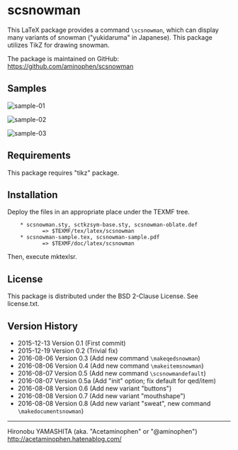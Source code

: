 # scsnowman

This LaTeX package provides a command `\scsnowman`, which can display many
variants of snowman ("yukidaruma" in Japanese).
This package utilizes TikZ for drawing snowman.

The package is maintained on GitHub:
https://github.com/aminophen/scsnowman

## Samples

![sample-01](http://img.f.hatena.ne.jp/images/fotolife/a/acetaminophen/20151213/20151213003442.png)

![sample-02](http://img.f.hatena.ne.jp/images/fotolife/a/acetaminophen/20151213/20151213004819.png)

![sample-03](http://img.f.hatena.ne.jp/images/fotolife/a/acetaminophen/20151213/20151213011831.png)

## Requirements

This package requires "tikz" package.

## Installation

Deploy the files in an appropriate place under the TEXMF tree.

        * scsnowman.sty, sctkzsym-base.sty, scsnowman-oblate.def
               => $TEXMF/tex/latex/scsnowman
        * scsnowman-sample.tex, scsnowman-sample.pdf
               => $TEXMF/doc/latex/scsnowman

Then, execute mktexlsr.

## License

This package is distributed under the BSD 2-Clause License.
See license.txt.

## Version History

 - 2015-12-13 Version 0.1  (First commit)
 - 2015-12-19 Version 0.2  (Trivial fix)
 - 2016-08-06 Version 0.3  (Add new command `\makeqedsnowman`)
 - 2016-08-06 Version 0.4  (Add new command `\makeitemsnowman`)
 - 2016-08-07 Version 0.5  (Add new command `\scsnowmandefault`)
 - 2016-08-07 Version 0.5a (Add "init" option; fix default for qed/item)
 - 2016-08-08 Version 0.6  (Add new variant "buttons")
 - 2016-08-08 Version 0.7  (Add new variant "mouthshape")
 - 2016-08-08 Version 0.8  (Add new variant "sweat", new command `\makedocumentsnowman`)

--------------------
Hironobu YAMASHITA (aka. "Acetaminophen" or "@aminophen")
http://acetaminophen.hatenablog.com/
